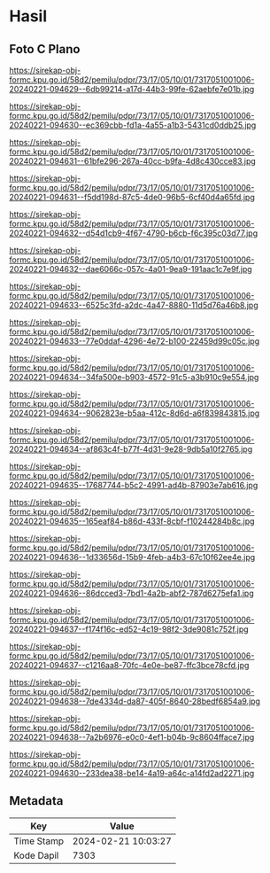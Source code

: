 # Hasil

## Foto C Plano

https://sirekap-obj-formc.kpu.go.id/58d2/pemilu/pdpr/73/17/05/10/01/7317051001006-20240221-094629--6db99214-a17d-44b3-99fe-62aebfe7e01b.jpg

https://sirekap-obj-formc.kpu.go.id/58d2/pemilu/pdpr/73/17/05/10/01/7317051001006-20240221-094630--ec369cbb-fd1a-4a55-a1b3-5431cd0ddb25.jpg

https://sirekap-obj-formc.kpu.go.id/58d2/pemilu/pdpr/73/17/05/10/01/7317051001006-20240221-094631--61bfe296-267a-40cc-b9fa-4d8c430cce83.jpg

https://sirekap-obj-formc.kpu.go.id/58d2/pemilu/pdpr/73/17/05/10/01/7317051001006-20240221-094631--f5dd198d-87c5-4de0-96b5-6cf40d4a65fd.jpg

https://sirekap-obj-formc.kpu.go.id/58d2/pemilu/pdpr/73/17/05/10/01/7317051001006-20240221-094632--d54d1cb9-4f67-4790-b6cb-f6c395c03d77.jpg

https://sirekap-obj-formc.kpu.go.id/58d2/pemilu/pdpr/73/17/05/10/01/7317051001006-20240221-094632--dae6066c-057c-4a01-9ea9-191aac1c7e9f.jpg

https://sirekap-obj-formc.kpu.go.id/58d2/pemilu/pdpr/73/17/05/10/01/7317051001006-20240221-094633--6525c3fd-a2dc-4a47-8880-11d5d76a46b8.jpg

https://sirekap-obj-formc.kpu.go.id/58d2/pemilu/pdpr/73/17/05/10/01/7317051001006-20240221-094633--77e0ddaf-4296-4e72-b100-22459d99c05c.jpg

https://sirekap-obj-formc.kpu.go.id/58d2/pemilu/pdpr/73/17/05/10/01/7317051001006-20240221-094634--34fa500e-b903-4572-91c5-a3b910c9e554.jpg

https://sirekap-obj-formc.kpu.go.id/58d2/pemilu/pdpr/73/17/05/10/01/7317051001006-20240221-094634--9062823e-b5aa-412c-8d6d-a6f839843815.jpg

https://sirekap-obj-formc.kpu.go.id/58d2/pemilu/pdpr/73/17/05/10/01/7317051001006-20240221-094634--af863c4f-b77f-4d31-9e28-9db5a10f2765.jpg

https://sirekap-obj-formc.kpu.go.id/58d2/pemilu/pdpr/73/17/05/10/01/7317051001006-20240221-094635--17687744-b5c2-4991-ad4b-87903e7ab616.jpg

https://sirekap-obj-formc.kpu.go.id/58d2/pemilu/pdpr/73/17/05/10/01/7317051001006-20240221-094635--165eaf84-b86d-433f-8cbf-f10244284b8c.jpg

https://sirekap-obj-formc.kpu.go.id/58d2/pemilu/pdpr/73/17/05/10/01/7317051001006-20240221-094636--1d33656d-15b9-4feb-a4b3-67c10f62ee4e.jpg

https://sirekap-obj-formc.kpu.go.id/58d2/pemilu/pdpr/73/17/05/10/01/7317051001006-20240221-094636--86dcced3-7bd1-4a2b-abf2-787d6275efa1.jpg

https://sirekap-obj-formc.kpu.go.id/58d2/pemilu/pdpr/73/17/05/10/01/7317051001006-20240221-094637--f174f16c-ed52-4c19-98f2-3de9081c752f.jpg

https://sirekap-obj-formc.kpu.go.id/58d2/pemilu/pdpr/73/17/05/10/01/7317051001006-20240221-094637--c1216aa8-70fc-4e0e-be87-ffc3bce78cfd.jpg

https://sirekap-obj-formc.kpu.go.id/58d2/pemilu/pdpr/73/17/05/10/01/7317051001006-20240221-094638--7de4334d-da87-405f-8640-28bedf6854a9.jpg

https://sirekap-obj-formc.kpu.go.id/58d2/pemilu/pdpr/73/17/05/10/01/7317051001006-20240221-094638--7a2b6976-e0c0-4ef1-b04b-9c8604fface7.jpg

https://sirekap-obj-formc.kpu.go.id/58d2/pemilu/pdpr/73/17/05/10/01/7317051001006-20240221-094630--233dea38-be14-4a19-a64c-a14fd2ad2271.jpg


## Metadata

| Key        | Value               |
| ---------- | ------------------- |
| Time Stamp | 2024-02-21 10:03:27 |
| Kode Dapil | 7303                |




